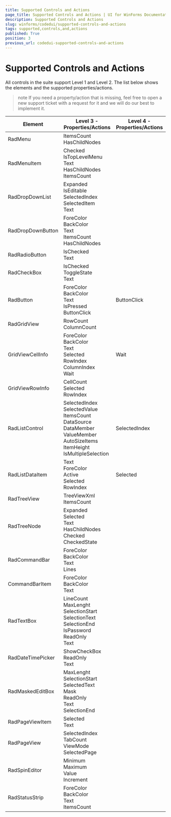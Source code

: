 ```yaml
---
title: Supported Controls and Actions
page_title: Supported Controls and Actions | UI for WinForms Documentation
description: Supported Controls and Actions
slug: winforms/codedui/supported-controls-and-actions
tags: supported,controls,and,actions
published: True
position: 3
previous_url: codedui-supported-controls-and-actions
---
```


# Supported Controls and Actions



All controls in the suite support Level 1 and Level 2. The list below shows the elements and the supported properties/actions.


>note If you need a property/action that is missing, feel free to open a new support ticket with a request for it and we will do our best to implement it.
>


| Element | Level 3 - Properties/Actions | Level 4 - Properties/Actions |
| ------ | ------ | ------ |
|RadMenu|ItemsCount<br> HasChildNodes||
|RadMenuItem|Checked <br> IsTopLevelMenu <br> Text <br> HasChildNodes <br> ItemsCount||
|RadDropDownList|Expanded <br> IsEditable <br> SelectedIndex <br> SelectedItem <br> Text||
|RadDropDownButton|ForeColor <br> BackColor <br> Text <br> ItemsCount <br> HasChildNodes||
|RadRadioButton|IsChecked <br> Text||
|RadCheckBox|IsChecked <br> ToggleState <br> Text||
|RadButton|ForeColor <br> BackColor <br> Text <br> IsPressed <br> ButtonClick|ButtonClick|
|RadGridView|RowCount <br> ColumnCount||
|GridViewCellInfo|ForeColor <br> BackColor <br> Text <br> Selected <br> RowIndex <br> ColumnIndex <br> Wait|Wait|
|GridViewRowInfo|CellCount <br> Selected <br> RowIndex||
|RadListControl|SelectedIndex <br> SelectedValue <br> ItemsCount <br> DataSource <br> DataMember <br> ValueMember <br> AutoSizeItems <br> ItemHeight <br> IsMultipleSelection|SelectedIndex|
|RadListDataItem|Text <br> ForeColor <br> Active <br> Selected <br> RowIndex|Selected|
|RadTreeView|TreeViewXml <br> ItemsCount||
|RadTreeNode|Expanded <br> Selected <br> Text <br> HasChildNodes <br> Checked <br> CheckedState||
|RadCommandBar|ForeColor <br> BackColor <br> Text <br> Lines||
|CommandBarItem|ForeColor <br> BackColor <br> Text||
|RadTextBox|LineCount <br> MaxLenght <br> SelectionStart <br> SelectionText <br> SelectionEnd <br> IsPassword <br> ReadOnly <br> Text||
|RadDateTimePicker|ShowCheckBox <br> ReadOnly <br> Text||
|RadMaskedEditBox| MaxLenght <br> SelectionStart <br> SelectedText <br> Mask <br> ReadOnly <br> Text <br> SelectionEnd||
|RadPageViewItem|Selected <br> Text||
|RadPageView|SelectedIndex <br> TabCount <br> ViewMode <br> SelectedPage||
|RadSpinEditor|Minimum <br> Maximum <br> Value <br> Increment||
|RadStatusStrip|ForeColor <br> BackColor <br> Text <br> ItemsCount||